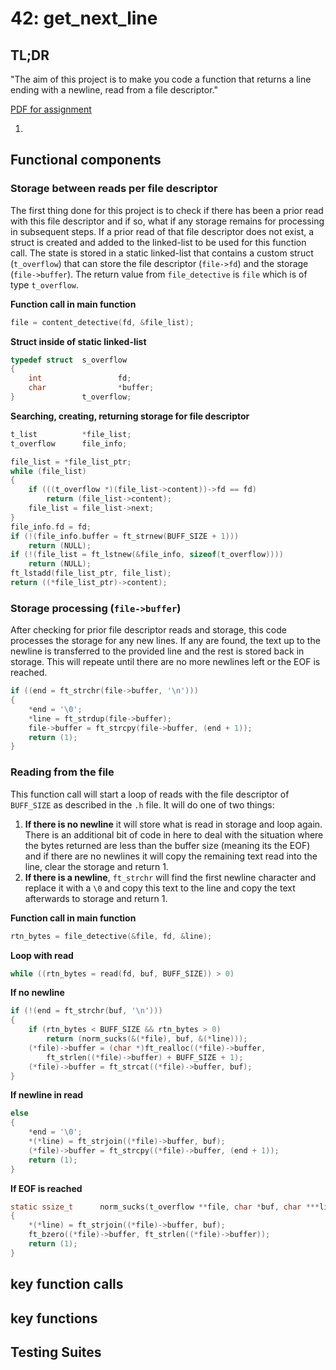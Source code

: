 # 42: get_next_line

## TL;DR

"The aim of this project is to make you code a function that returns a line ending with a newline, read from a file descriptor."

[PDF for assignment](https://github.com/tsetsefly/42-get_next_line/blob/master/get_next_line.en.pdf)

1. 

## Functional components

### Storage between reads per file descriptor
The first thing done for this project is to check if there has been a prior read with this file descriptor and if so, what if any storage remains for processing in subsequent steps. If a prior read of that file descriptor does not exist, a struct is created and added to the linked-list to be used for this function call. The state is stored in a static linked-list that contains a custom struct (```t_overflow```) that can store the file descriptor (```file->fd```) and the storage (```file->buffer```). The return value from ```file_detective``` is ```file``` which is of type ```t_overflow```.

**Function call in main function**
```c
file = content_detective(fd, &file_list);
```
**Struct inside of static linked-list**
```c
typedef struct	s_overflow
{
	int					fd;
	char				*buffer;
}				t_overflow;
```
**Searching, creating, returning storage for file descriptor**
```c
t_list			*file_list;
t_overflow		file_info;

file_list = *file_list_ptr;
while (file_list)
{
	if (((t_overflow *)(file_list->content))->fd == fd)
		return (file_list->content);
	file_list = file_list->next;
}
file_info.fd = fd;
if (!(file_info.buffer = ft_strnew(BUFF_SIZE + 1)))
	return (NULL);
if (!(file_list = ft_lstnew(&file_info, sizeof(t_overflow))))
	return (NULL);
ft_lstadd(file_list_ptr, file_list);
return ((*file_list_ptr)->content);
```

### Storage processing (```file->buffer```)
After checking for prior file descriptor reads and storage, this code processes the storage for any new lines. If any are found, the text up to the newline is transferred to the provided line and the rest is stored back in storage. This will repeate until there are no more newlines left or the EOF is reached.

```c
if ((end = ft_strchr(file->buffer, '\n')))
{
	*end = '\0';
	*line = ft_strdup(file->buffer);
	file->buffer = ft_strcpy(file->buffer, (end + 1));
	return (1);
}
```

### Reading from the file
This function call will start a loop of reads with the file descriptor of ```BUFF_SIZE``` as described in the ```.h``` file. It will do one of two things:
1. **If there is no newline** it will store what is read in storage and loop again. There is an additional bit of code in here to deal with the situation where the bytes returned are less than the buffer size (meaning its the EOF) and if there are no newlines it will copy the remaining text read into the line, clear the storage and return 1.
2. **If there is a newline**, ```ft_strchr``` will find the first newline character and replace it with a ```\0``` and copy this text to the line and copy the text afterwards to storage and return 1.

**Function call in main function**
```c
rtn_bytes = file_detective(&file, fd, &line);
```
**Loop with read**
```c
while ((rtn_bytes = read(fd, buf, BUFF_SIZE)) > 0)
```
**If no newline**
```c
if (!(end = ft_strchr(buf, '\n')))
{
	if (rtn_bytes < BUFF_SIZE && rtn_bytes > 0)
		return (norm_sucks(&(*file), buf, &(*line)));
	(*file)->buffer = (char *)ft_realloc((*file)->buffer,
		ft_strlen((*file)->buffer) + BUFF_SIZE + 1);
	(*file)->buffer = ft_strcat((*file)->buffer, buf);
}
```
**If newline in read**
```c
else
{
	*end = '\0';
	*(*line) = ft_strjoin((*file)->buffer, buf);
	(*file)->buffer = ft_strcpy((*file)->buffer, (end + 1));
	return (1);
}
```
**If EOF is reached**
```c
static ssize_t		norm_sucks(t_overflow **file, char *buf, char ***line)
{
	*(*line) = ft_strjoin((*file)->buffer, buf);
	ft_bzero((*file)->buffer, ft_strlen((*file)->buffer));
	return (1);
}
```

## key function calls

## key functions

## Testing Suites

